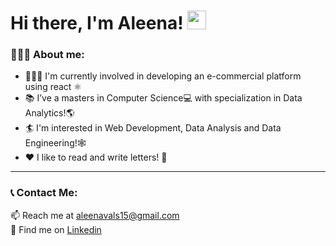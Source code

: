 # Hi there, I'm Aleena! <img width="30px" src="https://media.tenor.com/images/30169e4a670daf12443df7d2dd140176/tenor.gif" />

<!-- <img align="right" alt="GIF" height="160px" src="https://media.tenor.com/images/ef408a140e96ec46a8ed4fff2b2356b4/tenor.gif" /> -->
<!-- <img align="right" alt="GIF" height="160px" src="https://media.tenor.com/images/a55dcfe13e98fd765eeec9f3f72d530a/tenor.gif" />
 -->


### 💁🏻‍♂️ About me:   

- 👨🏽‍💻 I'm currently involved in developing an e-commercial platform using react ⚛️
- 📚 I’ve a masters in Computer Science💻 with specialization in Data Analytics!🌎
- 🏄 I'm interested in Web Development, Data Analysis and Data Engineering!🕸️ 
- ❤️ I like to read and write letters! 📖


<!-- ### 🛠 Languages and Tools I use:

 
![Python](https://img.shields.io/badge/python-%2314354C.svg?style=for-the-badge&logo=python&logoColor=white)
![HTML5](https://img.shields.io/badge/html5-%23E34F26.svg?style=for-the-badge&logo=html5&logoColor=white)
![CSS3](https://img.shields.io/badge/css3-%231572B6.svg?style=for-the-badge&logo=css3&logoColor=white)
![SQLite](https://img.shields.io/badge/sqlite-%2307405e.svg?style=for-the-badge&logo=sqlite&logoColor=white)
![Visual Studio Code](https://img.shields.io/badge/VisualStudioCode-0078d7.svg?style=for-the-badge&logo=visual-studio-code&logoColor=white)
![Windows](https://img.shields.io/badge/Windows-0078D6?style=for-the-badge&logo=windows&logoColor=white)
![Ubuntu](https://img.shields.io/badge/Ubuntu-E95420?style=for-the-badge&logo=ubuntu&logoColor=white)
<!-- ![JavaScript](https://img.shields.io/badge/javascript-%23323330.svg?style=for-the-badge&logo=javascript&logoColor=%23F7DF1E)-->
<!-- ![jQuery](https://img.shields.io/badge/jquery-%230769AD.svg?style=for-the-badge&logo=jquery&logoColor=white)-->
<!-- ![Django](https://img.shields.io/badge/django-%23092E20.svg?style=for-the-badge&logo=django&logoColor=white)-->
<!-- ![R](https://img.shields.io/badge/r-%23276DC3.svg?style=for-the-badge&logo=r&logoColor=white)-->
<!-- ![Java](https://img.shields.io/badge/java-%23ED8B00.svg?style=for-the-badge&logo=java&logoColor=white)-->
<!-- ![C++](https://img.shields.io/badge/c++-%2300599C.svg?style=for-the-badge&logo=c%2B%2B&logoColor=white) -->

---
### 📞 Contact Me:

📫 Reach me at <a href="aleenavals15@gmail.com">aleenavals15@gmail.com</a><br>
💼 Find me on <a href="https://www.linkedin.com/in/aleenavals/">Linkedin</a>
  

